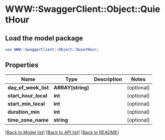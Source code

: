 # WWW::SwaggerClient::Object::QuietHour

## Load the model package
```perl
use WWW::SwaggerClient::Object::QuietHour;
```

## Properties
Name | Type | Description | Notes
------------ | ------------- | ------------- | -------------
**day_of_week_list** | **ARRAY[string]** |  | [optional] 
**start_hour_local** | **int** |  | [optional] 
**start_min_local** | **int** |  | [optional] 
**duration_min** | **int** |  | [optional] 
**time_zone_name** | **string** |  | [optional] 

[[Back to Model list]](../README.md#documentation-for-models) [[Back to API list]](../README.md#documentation-for-api-endpoints) [[Back to README]](../README.md)


